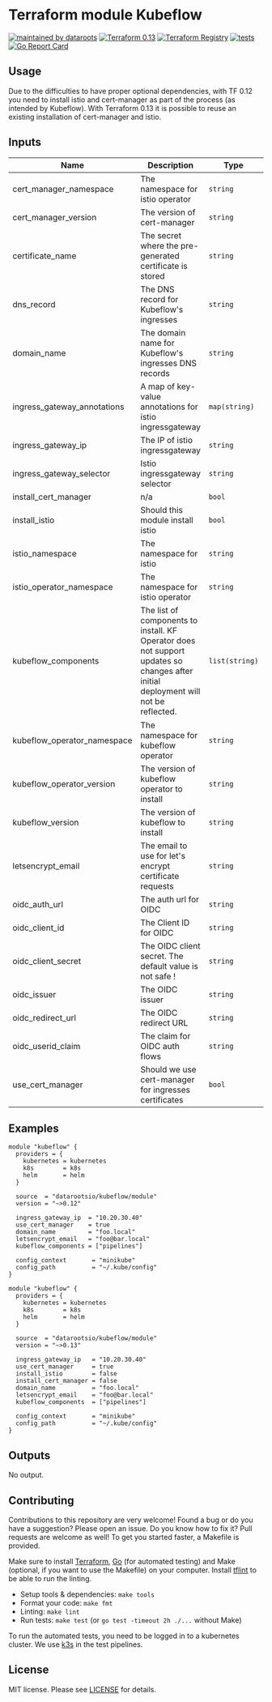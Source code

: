 # Terraform module Kubeflow

[![maintained by dataroots](https://img.shields.io/badge/maintained%20by-dataroots-%2300b189)](https://dataroots.io)
[![Terraform 0.13](https://img.shields.io/badge/terraform-0.13-%23623CE4)](https://www.terraform.io)
[![Terraform Registry](https://img.shields.io/badge/terraform-registry-%23623CE4)](https://registry.terraform.io/modules/datarootsio/kubeflow/module/)
[![tests](https://github.com/datarootsio/terraform-module-kubeflow/workflows/tests/badge.svg?branch=master)](https://github.com/datarootsio/terraform-module-kubeflow/actions)
[![Go Report Card](https://goreportcard.com/badge/github.com/datarootsio/terraform-module-kubeflow)](https://goreportcard.com/report/github.com/datarootsio/terraform-module-kubeflow)

## Usage

Due to the difficulties to have proper optional dependencies, with TF 0.12 you need to install istio and cert-manager as part of the process (as intended by Kubeflow). With Terraform 0.13 it is possible to reuse an existing installation of cert-manager and istio.

## Inputs

| Name | Description | Type | Default | Required |
|------|-------------|------|---------|:--------:|
| cert\_manager\_namespace | The namespace for istio operator | `string` | `"cert-manager"` | no |
| cert\_manager\_version | The version of cert-manager | `string` | `"v0.16.1"` | no |
| certificate\_name | The secret where the pre-generated certificate is stored | `string` | `""` | no |
| dns\_record | The DNS record for Kubeflow's ingresses | `string` | `"kubeflow"` | no |
| domain\_name | The domain name for Kubeflow's ingresses DNS records | `string` | `""` | no |
| ingress\_gateway\_annotations | A map of key-value annotations for istio ingressgateway | `map(string)` | `{}` | no |
| ingress\_gateway\_ip | The IP of istio ingressgateway | `string` | `""` | no |
| ingress\_gateway\_selector | Istio ingressgateway selector | `string` | `"ingressgateway"` | no |
| install\_cert\_manager | n/a | `bool` | `false` | no |
| install\_istio | Should this module install istio | `bool` | `false` | no |
| istio\_namespace | The namespace for istio | `string` | `"istio-system"` | no |
| istio\_operator\_namespace | The namespace for istio operator | `string` | `"istio-operator"` | no |
| kubeflow\_components | The list of components to install. KF Operator does not support updates so changes after initial deployment will not be reflected. | `list(string)` | <pre>[<br>  "jupyter",<br>  "spark",<br>  "pytorch",<br>  "knative",<br>  "spartakus",<br>  "tensorflow",<br>  "katib",<br>  "pipelines",<br>  "seldon"<br>]</pre> | no |
| kubeflow\_operator\_namespace | The namespace for kubeflow operator | `string` | `"kubeflow-operator"` | no |
| kubeflow\_operator\_version | The version of kubeflow operator to install | `string` | `"1.1.0"` | no |
| kubeflow\_version | The version of kubeflow to install | `string` | `"1.1.0"` | no |
| letsencrypt\_email | The email to use for let's encrypt certificate requests | `string` | `""` | no |
| oidc\_auth\_url | The auth url for OIDC | `string` | `"/dex/auth"` | no |
| oidc\_client\_id | The Client ID for OIDC | `string` | `"kubeflow-oidc-authservice"` | no |
| oidc\_client\_secret | The OIDC client secret. The default value is not safe ! | `string` | `"pUBnBOY80SnXgjibTYM9ZWNzY2xreNGQok"` | no |
| oidc\_issuer | The OIDC issuer | `string` | `"http://dex.auth.svc.cluster.local:5556/dex"` | no |
| oidc\_redirect\_url | The OIDC redirect URL | `string` | `"/login/oidc"` | no |
| oidc\_userid\_claim | The claim for OIDC auth flows | `string` | `"email"` | no |
| use\_cert\_manager | Should we use cert-manager for ingresses certificates | `bool` | `false` | no |

## Examples

```hcl
module "kubeflow" {
  providers = {
    kubernetes = kubernetes
    k8s        = k8s
    helm       = helm
  }

  source  = "datarootsio/kubeflow/module"
  version = "~>0.12"

  ingress_gateway_ip  = "10.20.30.40"
  use_cert_manager    = true
  domain_name         = "foo.local"
  letsencrypt_email   = "foo@bar.local"
  kubeflow_components = ["pipelines"]

  config_context       = "minikube"
  config_path          = "~/.kube/config"
}
```

```hcl
module "kubeflow" {
  providers = {
    kubernetes = kubernetes
    k8s        = k8s
    helm       = helm
  }

  source  = "datarootsio/kubeflow/module"
  version = "~>0.13"

  ingress_gateway_ip   = "10.20.30.40"
  use_cert_manager     = true
  install_istio        = false
  install_cert_manager = false
  domain_name          = "foo.local"
  letsencrypt_email    = "foo@bar.local"
  kubeflow_components  = ["pipelines"]

  config_context       = "minikube"
  config_path          = "~/.kube/config"
}
```

## Outputs

No output.

## Contributing

Contributions to this repository are very welcome! Found a bug or do you have a suggestion? Please open an issue. Do you know how to fix it? Pull requests are welcome as well! To get you started faster, a Makefile is provided.

Make sure to install [Terraform](https://learn.hashicorp.com/terraform/getting-started/install.html), [Go](https://golang.org/doc/install) (for automated testing) and Make (optional, if you want to use the Makefile) on your computer. Install [tflint](https://github.com/terraform-linters/tflint) to be able to run the linting.

* Setup tools & dependencies: `make tools`
* Format your code: `make fmt`
* Linting: `make lint`
* Run tests: `make test` (or `go test -timeout 2h ./...` without Make)

To run the automated tests, you need to be logged in to a kubernetes cluster. We use [k3s](https://k3s.io/) in the test pipelines.

## License

MIT license. Please see [LICENSE](LICENSE.md) for details.